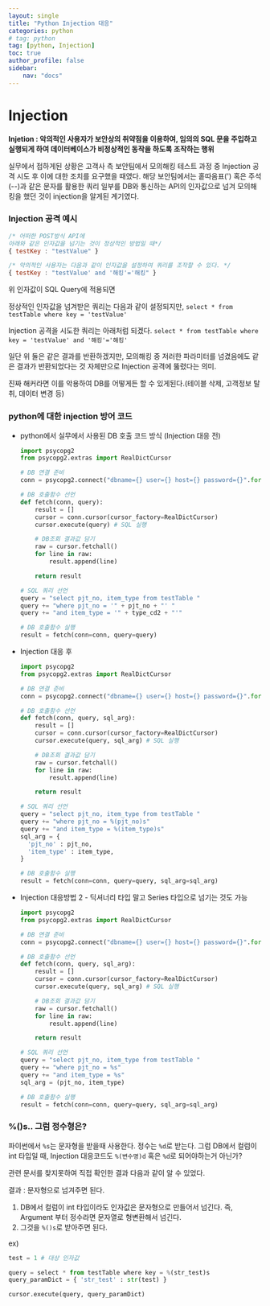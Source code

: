 ```yaml
---
layout: single
title: "Python Injection 대응"
categories: python
# tag: python
tag: [python, Injection]
toc: true
author_profile: false
sidebar:
    nav: "docs"
---
```


  

# Injection

**Injetion : 악의적인 사용자가 보안상의 취약점을 이용하여, 임의의 SQL 문을 주입하고 실행되게 하여 데이터베이스가 비정상적인 동작을 하도록 조작하는 행위**

실무에서 접하게된 상황은 고객사 측 보안팀에서 모의해킹 테스트 과정 중 Injection 공격 시도 후 이에 대한 조치를 요구했을 때였다. 
해당 보안팀에서는 홑따옴표(') 혹은 주석(--)과 같은 문자를 활용한 쿼리 일부를  DB와 통신하는 API의 인자값으로 넘겨 모의해킹을 했던 것이 injection을 알게된 계기였다.

### Injection 공격 예시

```javascript
/* 어떠한 POST방식 API에 
아래와 같은 인자값을 넘기는 것이 정상적인 방법일 때*/
{ testKey : "testValue" }

/* 악의적인 사용자는 다음과 같이 인자값을 설정하여 쿼리를 조작할 수 있다. */
{ testKey : "testValue' and '해킹'='해킹" }

```

위 인자값이 SQL Query에 적용되면

정상적인 인자값을 넘겨받은 쿼리는 다음과 같이 설정되지만,
`select * from testTable where key = 'testValue'`

Injection 공격을 시도한 쿼리는 아래처럼 되겠다.
`select * from testTable where key = 'testValue' and '해킹'='해킹' `

일단 위 둘은 같은 결과를 반환하겠지만, 모의해킹 중 저러한 파라미터를 넘겼음에도 같은 결과가 반환되었다는 것 자체만으로 Injection 공격에 뚫렸다는 의미.

진짜 해커라면 이를 악용하여 DB를 어떻게든 할 수 있게된다.(테이블 삭제, 고객정보 탈취, 데이터 변경  등)

### python에 대한 injection 방어 코드

- python에서 실무에서 사용된 DB 호출 코드 방식 (Injection 대응 전)
  ```python
  import psycopg2
  from psycopg2.extras import RealDictCursor
  
  # DB 연결 준비
  conn = psycopg2.connect("dbname={} user={} host={} password={}".format(db_name, db_user, db_host, db_pass))
  
  # DB 호출함수 선언
  def fetch(conn, query):
      result = []
      cursor = conn.cursor(cursor_factory=RealDictCursor)
      cursor.execute(query) # SQL 실행
  
      # DB조회 결과값 담기
      raw = cursor.fetchall()
      for line in raw:
          result.append(line)
  
      return result
  
  # SQL 쿼리 선언
  query = "select pjt_no, item_type from testTable "
  query += "where pjt_no = '" + pjt_no + "' "
  query += "and item_type = '" + type_cd2 + "'"
  
  # DB 호출함수 실행
  result = fetch(conn=conn, query=query)
  ```

- Injection 대응 후
  ```python
  import psycopg2
  from psycopg2.extras import RealDictCursor
  
  # DB 연결 준비
  conn = psycopg2.connect("dbname={} user={} host={} password={}".format(db_name, db_user, db_host, db_pass))
  
  # DB 호출함수 선언
  def fetch(conn, query, sql_arg):
      result = []
      cursor = conn.cursor(cursor_factory=RealDictCursor)
      cursor.execute(query, sql_arg) # SQL 실행
  
      # DB조회 결과값 담기
      raw = cursor.fetchall()
      for line in raw:
          result.append(line)
  
      return result
  
  # SQL 쿼리 선언
  query = "select pjt_no, item_type from testTable "
  query += "where pjt_no = %(pjt_no)s"
  query += "and item_type = %(item_type)s"
  sql_arg = {
    'pjt_no' : pjt_no,
    'item_type' : item_type,
  }
  
  # DB 호출함수 실행
  result = fetch(conn=conn, query=query, sql_arg=sql_arg)
  ```

- Injection 대응방법 2 - 딕셔너리 타입 말고 Series 타입으로 넘기는 것도 가능
  ```python
  import psycopg2
  from psycopg2.extras import RealDictCursor
  
  # DB 연결 준비
  conn = psycopg2.connect("dbname={} user={} host={} password={}".format(db_name, db_user, db_host, db_pass))
  
  # DB 호출함수 선언
  def fetch(conn, query, sql_arg):
      result = []
      cursor = conn.cursor(cursor_factory=RealDictCursor)
      cursor.execute(query, sql_arg) # SQL 실행
  
      # DB조회 결과값 담기
      raw = cursor.fetchall()
      for line in raw:
          result.append(line)
  
      return result
  
  # SQL 쿼리 선언
  query = "select pjt_no, item_type from testTable "
  query += "where pjt_no = %s"
  query += "and item_type = %s"
  sql_arg = (pjt_no, item_type)
  
  # DB 호출함수 실행
  result = fetch(conn=conn, query=query, sql_arg=sql_arg)
  ```

  

### %()s.. 그럼 정수형은?

파이썬에서 `%s`는 문자형을 받을때 사용한다. 정수는 `%d`로 받는다.
그럼 DB에서 컬럼이 int 타입일 때, Injection 대응코드도 `%(변수명)d` 혹은 `%d`로 되어야하는거 아닌가?

관련 문서를 찾지못하여 직접 확인한 결과 다음과 같이 알 수 있었다.

결과 : 문자형으로 넘겨주면 된다. 

1. DB에서 컬럼이 int 타입이라도 인자값은 문자형으로 만들어서 넘긴다.
   즉, Argument 부터 정수라면 문자열로 형변환해서 넘긴다.
2. 그것을 `%()s`로 받아주면 된다.

ex)

```python
test = 1 # 대상 인자값

query = select * from testTable where key = %(str_test)s
query_paramDict = { 'str_test' : str(test) }

cursor.execute(query, query_paramDict)
```

